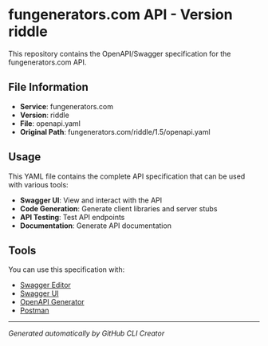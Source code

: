 # fungenerators.com API - Version riddle

This repository contains the OpenAPI/Swagger specification for the fungenerators.com API.

## File Information

- **Service**: fungenerators.com
- **Version**: riddle
- **File**: openapi.yaml
- **Original Path**: fungenerators.com/riddle/1.5/openapi.yaml

## Usage

This YAML file contains the complete API specification that can be used with various tools:

- **Swagger UI**: View and interact with the API
- **Code Generation**: Generate client libraries and server stubs
- **API Testing**: Test API endpoints
- **Documentation**: Generate API documentation

## Tools

You can use this specification with:

- [Swagger Editor](https://editor.swagger.io/)
- [Swagger UI](https://swagger.io/tools/swagger-ui/)
- [OpenAPI Generator](https://openapi-generator.tech/)
- [Postman](https://www.postman.com/)

---

*Generated automatically by GitHub CLI Creator*
